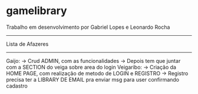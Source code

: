 # gamelibrary
Trabalho em desenvolvimento por Gabriel Lopes e Leonardo Rocha
**************************************************************
Lista de Afazeres 
**************************************************************
Gaijo:
-> Crud ADMIN, com as funcionalidades
-> Depois tem que juntar com a SECTION do veiga sobre area do login
Veigaribo:
-> Criação da HOME PAGE, com realização de metodo de LOGIN e REGISTRO
-> Registro precisa ter a LIBRARY DE EMAIL pra enviar msg para user confirmando cadastro
